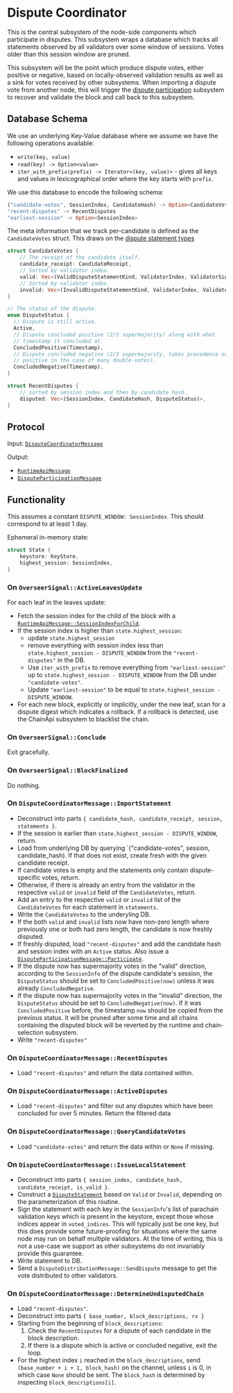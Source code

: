 # Dispute Coordinator

This is the central subsystem of the node-side components which participate in disputes. This subsystem wraps a database which tracks all statements observed by all validators over some window of sessions. Votes older than this session window are pruned.

This subsystem will be the point which produce dispute votes, either positive or negative, based on locally-observed validation results as well as a sink for votes received by other subsystems. When importing a dispute vote from another node, this will trigger the [dispute participation](dispute-participation.md) subsystem to recover and validate the block and call back to this subsystem.

## Database Schema

We use an underlying Key-Value database where we assume we have the following operations available:
  * `write(key, value)`
  * `read(key) -> Option<value>`
  * `iter_with_prefix(prefix) -> Iterator<(key, value)>` - gives all keys and values in lexicographical order where the key starts with `prefix`.

We use this database to encode the following schema:

```rust
("candidate-votes", SessionIndex, CandidateHash) -> Option<CandidateVotes>
"recent-disputes" -> RecentDisputes
"earliest-session" -> Option<SessionIndex>
```

The meta information that we track per-candidate is defined as the `CandidateVotes` struct.
This draws on the [dispute statement types][DisputeTypes]

```rust
struct CandidateVotes {
    // The receipt of the candidate itself.
    candidate_receipt: CandidateReceipt,
    // Sorted by validator index.
    valid: Vec<(ValidDisputeStatementKind, ValidatorIndex, ValidatorSignature)>,
    // Sorted by validator index.
    invalid: Vec<(InvalidDisputeStatementKind, ValidatorIndex, ValidatorSignature)>,
}

// The status of the dispute.
enum DisputeStatus {
  // Dispute is still active.
  Active,
  // Dispute concluded positive (2/3 supermajority) along with what
  // timestamp it concluded at.
  ConcludedPositive(Timestamp),
  // Dispute concluded negative (2/3 supermajority, takes precedence over
  // positive in the case of many double-votes).
  ConcludedNegative(Timestamp),
}

struct RecentDisputes {
    // sorted by session index and then by candidate hash.
    disputed: Vec<(SessionIndex, CandidateHash, DisputeStatus)>,
}
```

## Protocol

Input: [`DisputeCoordinatorMessage`][DisputeCoordinatorMessage]

Output:
  - [`RuntimeApiMessage`][RuntimeApiMessage]
  - [`DisputeParticipationMessage`][DisputeParticipationMessage]

## Functionality

This assumes a constant `DISPUTE_WINDOW: SessionIndex`. This should correspond to at least 1 day.

Ephemeral in-memory state:

```rust
struct State {
    keystore: KeyStore,
    highest_session: SessionIndex,
}
```

### On `OverseerSignal::ActiveLeavesUpdate`

For each leaf in the leaves update:
  * Fetch the session index for the child of the block with a [`RuntimeApiMessage::SessionIndexForChild`][RuntimeApiMessage].
  * If the session index is higher than `state.highest_session`:
    * update `state.highest_session`
    * remove everything with session index less than `state.highest_session - DISPUTE_WINDOW` from the `"recent-disputes"` in the DB.
    * Use `iter_with_prefix` to remove everything from `"earliest-session"` up to `state.highest_session - DISPUTE_WINDOW` from the DB under `"candidate-votes"`.
    * Update `"earliest-session"` to be equal to `state.highest_session - DISPUTE_WINDOW`.
  * For each new block, explicitly or implicitly, under the new leaf, scan for a dispute digest which indicates a rollback. If a rollback is detected, use the ChainApi subsystem to blacklist the chain.

### On `OverseerSignal::Conclude`

Exit gracefully.

### On `OverseerSignal::BlockFinalized`

Do nothing.

### On `DisputeCoordinatorMessage::ImportStatement`

* Deconstruct into parts `{ candidate_hash, candidate_receipt, session, statements }`.
* If the session is earlier than `state.highest_session - DISPUTE_WINDOW`, return.
* Load from underlying DB by querying `("candidate-votes", session, candidate_hash). If that does not exist, create fresh with the given candidate receipt.
* If candidate votes is empty and the statements only contain dispute-specific votes, return.
* Otherwise, if there is already an entry from the validator in the respective `valid` or `invalid` field of the `CandidateVotes`, return.
* Add an entry to the respective `valid` or `invalid` list of the `CandidateVotes` for each statement in `statements`.
* Write the `CandidateVotes` to the underyling DB.
* If the both `valid` and `invalid` lists now have non-zero length where previously one or both had zero length, the candidate is now freshly disputed.
* If freshly disputed, load `"recent-disputes"` and add the candidate hash and session index with an `Active` status. Also issue a [`DisputeParticipationMessage::Participate`][DisputeParticipationMessage].
* If the dispute now has supermajority votes in the "valid" direction, according to the `SessionInfo` of the dispute candidate's session, the `DisputeStatus` should be set to `ConcludedPositive(now)` unless it was already `ConcludedNegative`.
* If the dispute now has supermajority votes in the "invalid" direction, the `DisputeStatus` should be set to `ConcludedNegative(now)`. If it was `ConcludedPositive` before, the timestamp `now` should be copied from the previous status. It will be pruned after some time and all chains containing the disputed block will be reverted by the runtime and chain-selection subsystem.
* Write `"recent-disputes"`

### On `DisputeCoordinatorMessage::RecentDisputes`

* Load `"recent-disputes"` and return the data contained within.

### On `DisputeCoordinatorMessage::ActiveDisputes`

* Load `"recent-disputes"` and filter out any disputes which have been concluded for over 5 minutes. Return the filtered data

### On `DisputeCoordinatorMessage::QueryCandidateVotes`

* Load `"candidate-votes"` and return the data within or `None` if missing.

### On `DisputeCoordinatorMessage::IssueLocalStatement`

* Deconstruct into parts `{ session_index, candidate_hash, candidate_receipt, is_valid }`.
* Construct a [`DisputeStatement`][DisputeStatement] based on `Valid` or `Invalid`, depending on the parameterization of this routine.
* Sign the statement with each key in the `SessionInfo`'s list of parachain validation keys which is present in the keystore, except those whose indices appear in `voted_indices`. This will typically just be one key, but this does provide some future-proofing for situations where the same node may run on behalf multiple validators. At the time of writing, this is not a use-case we support as other subsystems do not invariably provide this guarantee.
* Write statement to DB.
* Send a `DisputeDistributionMessage::SendDispute` message to get the vote
  distributed to other validators.

### On `DisputeCoordinatorMessage::DetermineUndisputedChain`

* Load `"recent-disputes"`.
* Deconstruct into parts `{ base_number, block_descriptions, rx }`
* Starting from the beginning of `block_descriptions`:
  1. Check the `RecentDisputes` for a dispute of each candidate in the block description.
  1. If there is a dispute which is active or concluded negative, exit the loop.
* For the highest index `i` reached in the `block_descriptions`, send `(base_number + i + 1, block_hash)` on the channel, unless `i` is 0, in which case `None` should be sent. The `block_hash` is determined by inspecting `block_descriptions[i]`.

[DisputeTypes]: ../../types/disputes.md
[DisputeStatement]: ../../types/disputes.md#disputestatement
[DisputeCoordinatorMessage]: ../../types/overseer-protocol.md#dispute-coordinator-message
[RuntimeApiMessage]: ../../types/overseer-protocol.md#runtime-api-message
[DisputeParticipationMessage]: ../../types/overseer-protocol.md#dispute-participation-message
